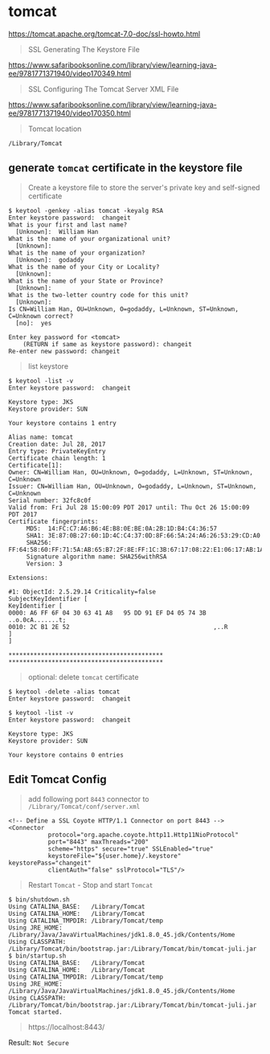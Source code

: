 # tomcat

https://tomcat.apache.org/tomcat-7.0-doc/ssl-howto.html

> SSL Generating The Keystore File

https://www.safaribooksonline.com/library/view/learning-java-ee/9781771371940/video170349.html

> SSL Configuring The Tomcat Server XML File

https://www.safaribooksonline.com/library/view/learning-java-ee/9781771371940/video170350.html

> Tomcat location

``
/Library/Tomcat
``

## generate `tomcat` certificate in the keystore file

> Create a keystore file to store the server's private key and self-signed certificate

```
$ keytool -genkey -alias tomcat -keyalg RSA
Enter keystore password:  changeit
What is your first and last name?
  [Unknown]:  William Han
What is the name of your organizational unit?
  [Unknown]:  
What is the name of your organization?
  [Unknown]:  godaddy
What is the name of your City or Locality?
  [Unknown]:  
What is the name of your State or Province?
  [Unknown]:  
What is the two-letter country code for this unit?
  [Unknown]:  
Is CN=William Han, OU=Unknown, O=godaddy, L=Unknown, ST=Unknown, C=Unknown correct?
  [no]:  yes

Enter key password for <tomcat>
	(RETURN if same as keystore password): changeit  
Re-enter new password: changeit
```

> list keystore

```
$ keytool -list -v
Enter keystore password:  changeit

Keystore type: JKS
Keystore provider: SUN

Your keystore contains 1 entry

Alias name: tomcat
Creation date: Jul 28, 2017
Entry type: PrivateKeyEntry
Certificate chain length: 1
Certificate[1]:
Owner: CN=William Han, OU=Unknown, O=godaddy, L=Unknown, ST=Unknown, C=Unknown
Issuer: CN=William Han, OU=Unknown, O=godaddy, L=Unknown, ST=Unknown, C=Unknown
Serial number: 32fc8c0f
Valid from: Fri Jul 28 15:00:09 PDT 2017 until: Thu Oct 26 15:00:09 PDT 2017
Certificate fingerprints:
	 MD5:  14:FC:C7:A6:B6:4E:B8:0E:BE:0A:2B:1D:B4:C4:36:57
	 SHA1: 3E:87:0B:27:60:1D:4C:C4:37:0D:8F:66:5A:24:A6:26:53:29:CD:A0
	 SHA256: FF:64:58:60:FF:71:5A:AB:65:B7:2F:8E:FF:1C:3B:67:17:08:22:E1:06:17:AB:1A:AE:67:6E:57:A3:D2:88:14
	 Signature algorithm name: SHA256withRSA
	 Version: 3

Extensions: 

#1: ObjectId: 2.5.29.14 Criticality=false
SubjectKeyIdentifier [
KeyIdentifier [
0000: A6 FF 6F 04 30 63 41 A8   95 DD 91 EF D4 05 74 3B  ..o.0cA.......t;
0010: 2C B1 2E 52                                        ,..R
]
]

*******************************************
*******************************************
```

> optional: delete `tomcat` certificate

```
$ keytool -delete -alias tomcat
Enter keystore password:  changeit

$ keytool -list -v
Enter keystore password:  changeit

Keystore type: JKS
Keystore provider: SUN

Your keystore contains 0 entries
```

## Edit Tomcat Config

> add following port `8443` connector to `/Library/Tomcat/conf/server.xml` 

```
<!-- Define a SSL Coyote HTTP/1.1 Connector on port 8443 -->
<Connector
           protocol="org.apache.coyote.http11.Http11NioProtocol"
           port="8443" maxThreads="200"
           scheme="https" secure="true" SSLEnabled="true"
           keystoreFile="${user.home}/.keystore" keystorePass="changeit"
           clientAuth="false" sslProtocol="TLS"/>
```

> Restart `Tomcat` - Stop and start `Tomcat`

```
$ bin/shutdown.sh 
Using CATALINA_BASE:   /Library/Tomcat
Using CATALINA_HOME:   /Library/Tomcat
Using CATALINA_TMPDIR: /Library/Tomcat/temp
Using JRE_HOME:        /Library/Java/JavaVirtualMachines/jdk1.8.0_45.jdk/Contents/Home
Using CLASSPATH:       /Library/Tomcat/bin/bootstrap.jar:/Library/Tomcat/bin/tomcat-juli.jar
$ bin/startup.sh 
Using CATALINA_BASE:   /Library/Tomcat
Using CATALINA_HOME:   /Library/Tomcat
Using CATALINA_TMPDIR: /Library/Tomcat/temp
Using JRE_HOME:        /Library/Java/JavaVirtualMachines/jdk1.8.0_45.jdk/Contents/Home
Using CLASSPATH:       /Library/Tomcat/bin/bootstrap.jar:/Library/Tomcat/bin/tomcat-juli.jar
Tomcat started.
```

> https://localhost:8443/

Result: `Not Secure`
